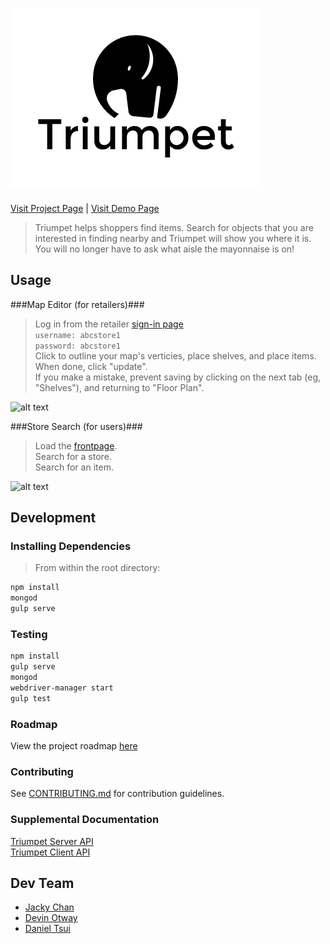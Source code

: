 
# <img src='./client/assets/Triumpet-logo.png'></img>
<a href='http://triumpet.herokuapp.com/project'>Visit Project Page</a>
<span> | </spam>
<a href='http://triumpet.herokuapp.com'>Visit Demo Page</a>
<br>
> Triumpet helps shoppers find items. Search for objects that you are interested in finding nearby and Triumpet will show you where it is. You will no longer have to ask what aisle the mayonnaise is on!

## Usage

###Map Editor (for retailers)###
> Log in from the retailer [sign-in page](http://triumpet.herokuapp.com/#/retailer/signin)  
```username: abcstore1```  
```password: abcstore1```  
>Click to outline your map's verticies, place shelves, and place items.
>When done, click "update".  
>If you make a mistake, prevent saving by clicking on the next tab (eg, "Shelves"), and returning to "Floor Plan".

![alt text](http://i.gyazo.com/88f0cf1590c828d3aad41f7fd88b15c5.gif "Logo Title Text 1")

###Store Search (for users)###
>Load the [frontpage](http://triumpet.herokuapp.com/).  
>Search for a store.  
>Search for an item.

![alt text](http://i.gyazo.com/b3344438d0e0ef7bc9f70d2ffd8c7a2d.gif "Logo Title Text 2")

## Development

### Installing Dependencies
>From within the root directory:

```sh
npm install
mongod
gulp serve
```
### Testing
```sh
npm install
gulp serve
mongod
webdriver-manager start
gulp test
```
### Roadmap

View the project roadmap [here](https://github.com/JollyPhantom/Triumpet/issues)

### Contributing

See [CONTRIBUTING.md](https://github.com/JollyPhantom/Triumpet/blob/master/CONTRIBUTING.md) for contribution guidelines.

### Supplemental Documentation

[Triumpet Server API](https://github.com/JollyPhantom/Triumpet/blob/master/server/API_README.md)  
[Triumpet Client API](https://github.com/JollyPhantom/Triumpet/blob/master/client/CLIENT_README.MD)

## Dev Team
- [Jacky Chan](https://github.com/chikeichan)
- [Devin Otway](https://github.com/TroutZen)
- [Daniel Tsui](https://github.com/sdtsui)

